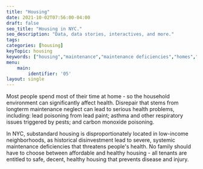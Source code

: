 ```yaml
---
title: "Housing"
date: 2021-10-02T07:56:00-04:00
draft: false
seo_title: "Housing in NYC."
seo_description: "Data, data stories, interactives, and more."
tags: 
categories: [housing]
keyTopic: housing
keywords: ["housing","maintenance","maintenance deficiencies","homes","lead","carbon monoxide","mice","rats","pests","cockroaches","asthma","bed bugs","poverty","injustice"]
menu:
    main:
        identifier: '05'
layout: single
---
```

Most people spend most of their time at home - so the household environment can significantly affect health. Disrepair that stems from longterm maintenance neglect can lead to serious health problems, including: lead poisoning from lead paint; asthma and other respiratory issues triggered by pests; and carbon monoxide poisoning.

In NYC, substandard housing is disproportionately located in low-income neighborhoods, as historical disinvestment lead to severe, systemic maintenance deficiencies that threatens people's health. No family should have to choose between affordable and healthy housing - all tenants are entitled to safe, decent, healthy housing that prevents disease and injury.


